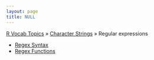```yaml
---
layout: page
title: NULL
---
```


[R Vocab Topics](index) &#187; [Character Strings](characters) &#187; Regular expressions

* [Regex Syntax](regex_syntax)
* [Regex Functions](regex_functions)
